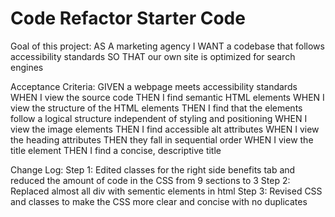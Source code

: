 # Code Refactor Starter Code

Goal of this project:
AS A marketing agency
I WANT a codebase that follows accessibility standards
SO THAT our own site is optimized for search engines

Acceptance Criteria:
GIVEN a webpage meets accessibility standards
WHEN I view the source code
THEN I find semantic HTML elements
WHEN I view the structure of the HTML elements
THEN I find that the elements follow a logical structure independent of styling and positioning
WHEN I view the image elements
THEN I find accessible alt attributes
WHEN I view the heading attributes
THEN they fall in sequential order
WHEN I view the title element
THEN I find a concise, descriptive title



Change Log:
Step 1: Edited classes for the right side benefits tab and reduced the amount of code in the CSS from 9 sections to 3
Step 2: Replaced almost all div with sementic elements in html
Step 3: Revised CSS and classes to make the CSS more clear and concise with no duplicates